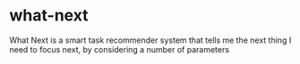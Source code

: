 # what-next
What Next is a smart task recommender system that tells me the next thing I need to focus next, by considering a number of parameters 
